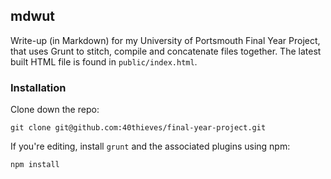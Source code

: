 ## mdwut

Write-up (in Markdown) for my University of Portsmouth Final Year Project, that uses Grunt to stitch, compile and concatenate files together. The latest built HTML file is found in `public/index.html`.

### Installation

Clone down the repo:

	git clone git@github.com:40thieves/final-year-project.git

If you're editing, install `grunt` and the associated plugins using npm:

	npm install
